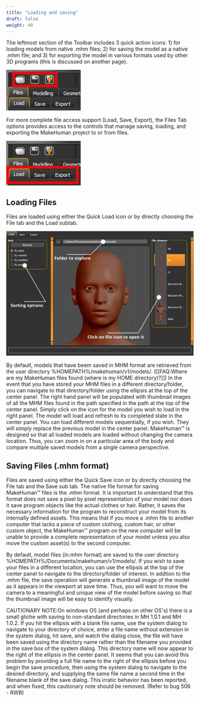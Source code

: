 ```yaml
---
title: "Loading and saving"
draft: false
weight: 40
---
```


The leftmost section of the Toolbar includes 3 quick action icons: 1)  for loading models from native .mhm files; 2) for saving the model as a native .mhm file; and 3) for exporting the model in various formats used by other 3D programs (this is discussed on another page).

 

![lse_quick.png](lse_quick.png)

 

For more complete file access support (Load, Save, Export), the Files Tab options provides access to the controls that manage saving, loading, and exporting the MakeHuman project to or from files.

 

![lse_tabs.png](lse_tabs.png)

 

## Loading Files

Files are loaded using either the Quick Load icon or by directly choosing the File tab and the Load subtab.  

 

![load1.png](load1.png)

 

By default, models that have beem saved in MHM format are retrieved from the user directory %HOMEPATH%/makehuman/v1/models/. ([[FAQ:Where are my MakeHuman files found (where is my HOME directory)?]]) In the event that you have stored your MHM files in a different directory/folder, you can navigate to that directory/folder using the ellipsis at the top of the center panel.  The right hand panel will be populated with thumbnail images of all the MHM files found in the path specified in the path at the top of the center panel.  Simply click on the icon for the model you wish to load in the right panel. The model will load and refresh to its completed state in the center panel.  You can load different models sequentially, if you wish. They will simply replace the previous model in the center panel.   MakeHuman™ is designed so that all loaded models are loaded without changing the camera location.  Thus, you can zoom in on a particular area of the body and compare multiple saved models from a single camera perspective.

## Saving Files (.mhm format)

Files are saved using either the Quick Save icon or by directly choosing the File tab and the Save sub tab.
The native file format for saving MakeHuman™ files is the .mhm format.  It is important to understand that this format does not save a pixel by pixel representation of your model nor does it save program objects like the actual clothes or hair.  Rather, it saves the necessary information for the program to reconstruct your model from its internally defined assets.  This means that if you move a .mhm file to another computer that lacks a piece of custom clothing, custom hair, or other custom object, the MakeHuman™ program on the new computer will be unable to provide a complete representation of your model unless you also move the custom asset(s) to the second computer.

By default, model files (in.mhm format) are saved to the user directory %HOMEPATH%/Documents/makehuman/v1/models/.   If you wish to save your files in a different location, you can use the ellipsis at the top of the center panel to navigate to the directory/folder of interest.  In addtion to the .mhm file, the save operation will generate a thumbnail image of the model as it appears in the viewport at save time.  Thus, you will want to move the camera to a meaningful and unique view of the model before saving so that the thumbnail image will be easy to identify visually.

CAUTIONARY NOTE:On windows OS (and perhaps on other OS's) there is a small gliche with saving to non-standard directories in MH 1.0.1 and  MH 1.0.2.  If you hit the ellipsis with a blank file name, use the system dialog to navigate to your directory of choice, enter a file name without extension in the system dialog, hit save, and watch the dialog close, the file will have been saved using the directory name rather than the filename you provided in the save box of the system dialog.  This directory name will now appear to the right of the ellipsis in the center panel.  It seems that you can avoid this problem by providing a full file name to the right of the ellipsis before you begin the save procedure, then using the system dialog to navigate to the desired directory, and supplying the same file name a second time in the filename blank of the save dialog.  This irratic behavior has been reported, and when fixed, this cautionary note should  be removed.  (Refer to bug 506 - RWB)